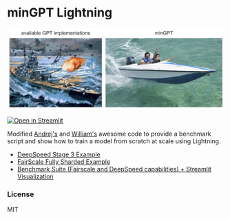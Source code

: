 # minGPT Lightning

![mingpt](mingpt.jpg)

[![Open in Streamlit](https://static.streamlit.io/badges/streamlit_badge_black_white.svg)](https://share.streamlit.io/seannaren/mingpt/streamlit/app.py)

Modified [Andrej's](https://github.com/karpathy/minGPT) and [William's](https://github.com/williamFalcon/minGPT) awesome code to provide a benchmark script and show how to train a model from scratch at scale using Lightning.

- [DeepSpeed Stage 3 Example](https://github.com/SeanNaren/minGPT/tree/deepspeed)
- [FairScale Fully Sharded Example](https://github.com/SeanNaren/minGPT/tree/fairscale)
- [Benchmark Suite (Fairscale and DeepSpeed capabilities) + Streamlit Visualization](https://github.com/SeanNaren/minGPT/tree/benchmark)

### License

MIT
